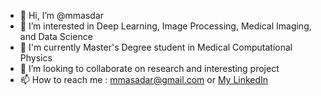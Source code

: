 - 👋 Hi, I’m @mmasdar
- 👀 I’m interested in Deep Learning, Image Processing, Medical Imaging, and Data Science
- 🌱 I'm currently Master's Degree student in Medical Computational Physics
- 💞️ I’m looking to collaborate on research and interesting project
- 📫 How to reach me : mmasadar@gmail.com or [My LinkedIn](https://www.linkedin.com/in/muhammad-masdar-mahasin-66914378/)

<!---
mmasdar/mmasdar is a ✨ special ✨ repository because its `README.md` (this file) appears on your GitHub profile.
You can click the Preview link to take a look at your changes.
--->
